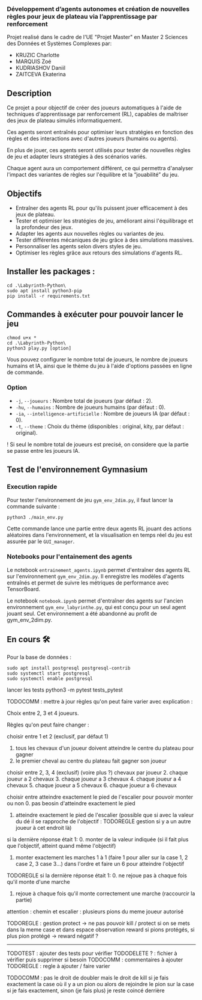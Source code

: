 ### Développement d’agents autonomes et création de nouvelles règles pour jeux de plateau via l’apprentissage par renforcement

Projet realisé dans le cadre de l'UE "Projet Master" en Master 2 Sciences des Données et Systèmes Complexes par:
- KRUZIC Charlotte
- MARQUIS Zoé
- KUDRIASHOV Daniil
- ZAITCEVA Ekaterina

## Description

Ce projet a pour objectif de créer des joueurs automatiques à l'aide de techniques d'apprentissage par renforcement (RL), capables de maîtriser des jeux de plateau simulés informatiquement. 

Ces agents seront entraînés pour optimiser leurs stratégies en fonction des règles et des interactions avec d'autres joueurs (humains ou agents). 

En plus de jouer, ces agents seront utilisés pour tester de nouvelles règles de jeu et adapter leurs stratégies à des scénarios variés. 

Chaque agent aura un comportement différent, ce qui permettra d'analyser l'impact des variantes de règles sur l'équilibre et la “jouabilité” du jeu.

## Objectifs  

- Entraîner des agents RL pour qu'ils puissent jouer efficacement à des jeux de plateau.
- Tester et optimiser les stratégies de jeu, améliorant ainsi l'équilibrage et la profondeur des jeux.
- Adapter les agents aux nouvelles règles ou variantes de jeu.
- Tester différentes mécaniques de jeu grâce à des simulations massives.
- Personnaliser les agents selon divers styles de jeu.
- Optimiser les règles grâce aux retours des simulations d'agents RL.

## Installer les packages : 
    cd .\Labyrinth-Python\
    sudo apt install python3-pip  
    pip install -r requirements.txt

## Commandes à exécuter pour pouvoir lancer le jeu 
    chmod u+x *
    cd .\Labyrinth-Python\
    python3 play.py [option]

Vous pouvez configurer le nombre total de joueurs, le nombre de joueurs humains et IA, ainsi que le thème du jeu à l'aide d'options passées en ligne de commande.

### Option
- `-j`, `--joueurs` : Nombre total de joueurs (par défaut : 2).
- `-hu`, `--humains` : Nombre de joueurs humains (par défaut : 0).
- `-ia`, `--intelligence-artificielle` : Nombre de joueurs IA (par défaut : 0).
- `-t`, `--theme` : Choix du thème (disponibles : original, kity, par défaut : original).

! Si seul le nombre total de joueurs est precisé, on considere que la partie se passe entre les joueurs IA.

## Test de l'environnement Gymnasium
### Execution rapide
Pour tester l'environnement de jeu `gym_env_2dim.py`, il faut lancer la commande suivante :  
```console
python3 ./main_env.py
```
Cette commande lance une partie entre deux agents RL jouant des actions aléatoires dans l'environnement, et la visualisation en temps réel du jeu est assurée par le `GUI_manager`.

### Notebooks pour l'entainement des agents
Le notebook `entrainement_agents.ipynb` permet d'entraîner des agents RL sur l'environnement `gym_env_2dim.py`. Il enregistre les modèles d'agents entraînés et permet de suivre les métriques de performance avec TensorBoard.

Le notebook `notebook.ipynb` permet d'entraîner des agents sur l'ancien environnement `gym_env_labyrinthe.py`, qui est conçu pour un seul agent jouant seul. Cet environnement a été abandonné au profit de gym_env_2dim.py.


## En cours 🛠️
Pour la base de données : 

    sudo apt install postgresql postgresql-contrib
    sudo systemctl start postgresql
    sudo systemctl enable postgresql


lancer les tests
    python3 -m pytest tests_pytest


TODOCOMM : mettre à jour règles qu'on peut faire varier avec explication : 

Choix entre 2, 3 et 4 joueurs.

Règles qu'on peut faire changer : 

choisir entre 1 et 2 (exclusif, par défaut 1)
1. tous les chevaux d'un joueur doivent atteindre le centre du plateau pour gagner
2. le premier cheval au centre du plateau fait gagner son joueur 

choisir entre 2, 3, 4 (exclusif) (voire plus ?) chevaux par joueur
2. chaque joueur a 2 chevaux
3. chaque joueur a 3 chevaux
4. chaque joueur a 4 chevaux
5. chaque joueur a 5 chevaux
6. chaque joueur a 6 chevaux 

choisir entre atteindre exactement le pied de l'escalier pour pouvoir monter ou non 
0. pas beosin d'atteindre exactement le pied
1. atteindre exactement le pied de l'escalier (possible que si avec la valeur du dé il se rapproche de l'objectif : TODOREGLE gestion si y a un autre joueur à cet endroit là)

si la dernière réponse était 1:
0. monter de la valeur indiquée (si il fait plus que l'objectif, atteint quand même l'objectif)
1. monter exactement les marches 1 à 1 (faire 1 pour aller sur la case 1, 2 case 2, 3 case 3...) dans l'ordre et faire un 6 pour atteindre l'objectif 

TODOREGLE 
si la dernière réponse était 1:
0. ne rejoue pas à chaque fois qu'il monte d'une marche
1. rejoue à chaque fois qu'il monte correctement une marche (raccourcir la partie)

attention : chemin et escalier : plusieurs pions du meme joueur autorisé

TODOREGLE : gestion protect -> ne pas pouvoir kill / protect si on se mets dans la meme case
et dans espace observation reward si pions protégés, si plus pion protégé -> reward négatif ?



---

TODOTEST : ajouter des tests pour vérifier
TODODELETE ? : fichier à vérifier puis supprimer si besoin 
TODOCOMM : commentaires à ajouter 
TODOREGLE : regle à ajouter / faire varier 



TODOCOMM : pas le droit de doubler mais le droit de kill si je fais exactement la case où il y a un pion ou alors de rejoindre le pion sur la case si je fais exactement, sinon (je fais plus) je reste coincé derrière
